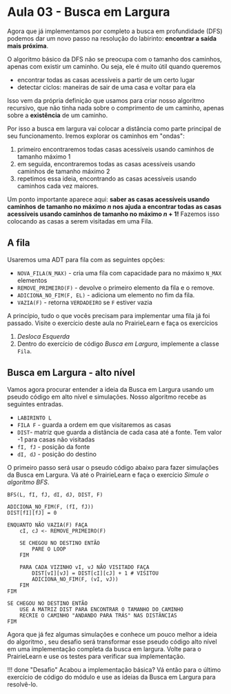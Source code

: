 # Aula 03 - Busca em Largura

Agora que já implementamos por completo a busca em profundidade (DFS) podemos dar um novo passo na resolução do labirinto: **encontrar a saída mais próxima**.

O algoritmo básico da DFS não se preocupa com o tamanho dos caminhos, apenas com existir um caminho. Ou seja, ele é muito útil quando queremos

- encontrar todas as casas acessíveis a partir de um certo lugar
- detectar ciclos: maneiras de sair de uma casa e voltar para ela

Isso vem da própria definição que usamos para criar nosso algoritmo recursivo, que não tinha nada sobre o comprimento de um caminho, apenas sobre a **existência** de um caminho.

Por isso a busca em largura vai colocar a distância como parte principal de seu funcionamento. Iremos explorar os caminhos em "ondas":

1. primeiro encontraremos todas casas acessíveis usando caminhos de tamanho máximo 1
2. em seguida, encontraremos todas as casas acessíveis usando caminhos de tamanho máximo 2
3. repetimos essa ideia, encontrando as casas acessíveis usando caminhos cada vez maiores. 

Um ponto importante aparece aqui: **saber as casas acessíveis usando caminhos de tamanho no máximo $n$ nos ajuda a encontrar todas as casas acessíveis usando caminhos de tamanho no máximo $n+1$!** Fazemos isso colocando as casas a serem visitadas em uma Fila.

## A fila

Usaremos uma ADT para fila com as seguintes opções:

- `NOVA_FILA(N_MAX)` - cria uma fila com capacidade para no máximo `N_MAX` elementos
- `REMOVE_PRIMEIRO(F)` - devolve o primeiro elemento da fila e o remove.
- `ADICIONA_NO_FIM(F, EL)` - adiciona um elemento no fim da fila.
- `VAZIA(F)` - retorna `VERDADEIRO` se `F` estiver vazia

A princípio, tudo o que vocês precisam para implementar uma fila já foi passado. Visite o exercício deste aula no PrairieLearn e faça os exercícios

1. *Desloca Esquerda*
2. Dentro do exercício de código *Busca em Largura*, implemente a classe `Fila`.


## Busca em Largura - alto nível

Vamos agora procurar entender a ideia da Busca em Largura usando um pseudo código em alto nível e simulações. Nosso algoritmo recebe as seguintes entradas.

- `LABIRINTO L`
- `FILA F` - guarda a ordem em que visitaremos as casas
- `DIST`- matriz que guarda a distância de cada casa até a fonte. Tem valor -1 para casas não visitadas
- `fI, fJ` - posição da fonte
- `dI, dJ` - posição do destino

O primeiro passo será usar o pseudo código abaixo para fazer simulações da Busca em Largura. Vá até o PrairieLearn e faça o exercício *Simule o algoritmo BFS*.  


```
BFS(L, fI, fJ, dI, dJ, DIST, F)

ADICIONA_NO_FIM(F, (fI, fJ))
DIST[fI][fJ] = 0

ENQUANTO NÃO VAZIA(F) FAÇA
    cI, cJ <- REMOVE_PRIMEIRO(F)

    SE CHEGOU NO DESTINO ENTÃO
        PARE O LOOP
    FIM
    
    PARA CADA VIZINHO vI, vJ NÃO VISITADO FAÇA
        DIST[vI][vJ] = DIST[cI][cJ] + 1 # VISITOU 
        ADICIONA_NO_FIM(F, (vI, vJ))
    FIM
FIM

SE CHEGOU NO DESTINO ENTÃO
    USE A MATRIZ DIST PARA ENCONTRAR O TAMANHO DO CAMINHO
    RECRIE O CAMINHO "ANDANDO PARA TRÁS" NAS DISTÂNCIAS
FIM
```

Agora que já fez algumas simulações e conhece um pouco melhor a ideia do algoritmo , seu desafio será transformar esse pseudo código alto nível em uma implementação completa da busca em largura. Volte para o PrairieLearn e use os testes para verificar sua implementação.

!!! done "Desafio"
    Acabou a implementação básica? Vá então para o último exercício de código do módulo e use as ideias da Busca em Largura para resolvê-lo. 
